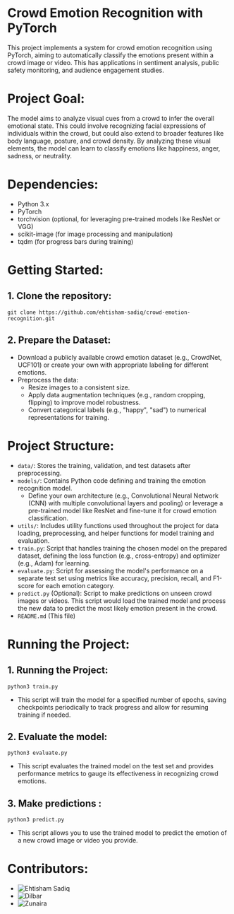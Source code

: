 # Crowd Emotion Recognition with PyTorch
This project implements a system for crowd emotion recognition using PyTorch, aiming to automatically classify the emotions present within a crowd image or video. This has applications in sentiment analysis, public safety monitoring, and audience engagement studies.

# Project Goal:

The model aims to analyze visual cues from a crowd to infer the overall emotional state. This could involve recognizing facial expressions of individuals within the crowd, but could also extend to broader features like body language, posture, and crowd density. By analyzing these visual elements, the model can learn to classify emotions like happiness, anger, sadness, or neutrality.

# Dependencies:

- Python 3.x
- PyTorch
- torchvision (optional, for leveraging pre-trained models like ResNet or VGG)
- scikit-image (for image processing and manipulation)
- tqdm (for progress bars during training)

# Getting Started:

## 1. Clone the repository:
`git clone https://github.com/ehtisham-sadiq/crowd-emotion-recognition.git`

## 2. Prepare the Dataset:
- Download a publicly available crowd emotion dataset (e.g., CrowdNet, UCF101) or create your own with appropriate labeling for different emotions.
- Preprocess the data:
  - Resize images to a consistent size.
  - Apply data augmentation techniques (e.g., random cropping, flipping) to improve model robustness.
  - Convert categorical labels (e.g., "happy", "sad") to numerical representations for training.

# Project Structure:
- `data/`: Stores the training, validation, and test datasets after preprocessing.
- `models/`: Contains Python code defining and training the emotion recognition model.
  - Define your own architecture (e.g., Convolutional Neural Network (CNN) with multiple convolutional layers and pooling) or leverage a pre-trained model like ResNet and fine-tune it for crowd emotion classification.
- `utils/`: Includes utility functions used throughout the project for data loading, preprocessing, and helper functions for model training and evaluation.
- `train.py`: Script that handles training the chosen model on the prepared dataset, defining the loss function (e.g., cross-entropy) and optimizer (e.g., Adam) for learning.
- `evaluate.py`: Script for assessing the model's performance on a separate test set using metrics like accuracy, precision, recall, and F1-score for each emotion category.
- `predict.py` (Optional): Script to make predictions on unseen crowd images or videos. This script would load the trained model and process the new data to predict the most likely emotion present in the crowd.
- `README.md` (This file)

# Running the Project:

## 1. Running the Project:
`python3 train.py`
- This script will train the model for a specified number of epochs, saving checkpoints periodically to track progress and allow for resuming training if needed.

## 2. Evaluate the model:
`python3 evaluate.py`
- This script evaluates the trained model on the test set and provides performance metrics to gauge its effectiveness in recognizing crowd emotions.

## 3. Make predictions :
`python3 predict.py`
- This script allows you to use the trained model to predict the emotion of a new crowd image or video you provide.

# Contributors:
- ![Ehtisham Sadiq](https://github.com/ehtisham-sadiq)
- ![Dilbar]()
- ![Zunaira]()



